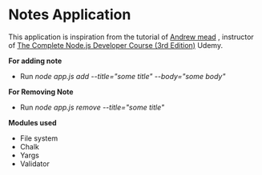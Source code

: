 # Notes Application
This application is inspiration from the tutorial of [Andrew mead](https://github.com/andrewjmead) , instructor of [The Complete Node.js Developer Course (3rd Edition)](https://www.udemy.com/course/the-complete-nodejs-developer-course-2/) Udemy. 
 
**For adding note**    
  
* Run _node app.js add --title="some title" --body="some body"_  
 
**For Removing Note**        
      
* Run _node app.js remove --title="some title"_
  
**Modules used** 
* File system
* Chalk
* Yargs
* Validator